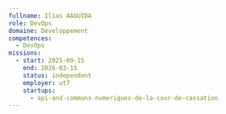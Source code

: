 ```yaml
---
fullname: Ilias AAGUIDA
role: DevOps
domaine: Développement
competences:
  - DevOps
missions:
  - start: 2025-09-15
    end: 2026-03-15
    status: independent
    employer: ut7
    startups:
      - api-and-communs-numeriques-de-la-cour-de-cassation
---
```

